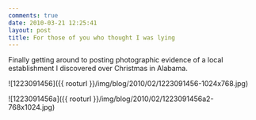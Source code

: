 ```yaml
---
comments: true
date: 2010-03-21 12:25:41
layout: post
title: For those of you who thought I was lying
---
```


Finally getting around to posting photographic evidence of a local establishment I discovered over Christmas in Alabama.

![1223091456]({{ rooturl }}/img/blog/2010/02/1223091456-1024x768.jpg)

![1223091456a]({{ rooturl }}/img/blog/2010/02/1223091456a2-768x1024.jpg)
